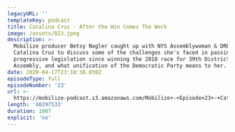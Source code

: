 ```yaml
---
legacyURL: ''
templateKey: podcast
title: Catalina Cruz - After the Win Comes The Work
image: /assets/023.jpeg
description: >-
  Mobilize producer Betsy Nagler caught up with NYS Assemblywoman & DREAMER
  Catalina Cruz to discuss some of the challenges she's faced in passing
  progressive legislation since winning the 2018 race for 39th District
  Assembly, and what unification of the Democratic Party means to her. 
date: 2020-04-17T23:10:38.030Z
episodeType: full
episodeNumber: '23'
url: >-
  https://mobilize-podcast.s3.amazonaws.com/Mobilize+-+Episode+23+-+Catalina+Cruz+-+After+the+Win+Comes+the+Work.mp3
length: '40297533'
duration: 1007
explicit: 'no'
---
```


